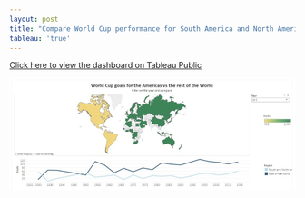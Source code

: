 ```yaml
---
layout: post
title: "Compare World Cup performance for South America and North America versus the World on Tableau"
tableau: 'true'
---
```


<font color="blue"><a href="https://public.tableau.com/views/Worldcupgoals_15606256110380/WorldCupgoalsfortheAmericasvstherestoftheWorld?:embed=y&:display_count=yes&:origin=viz_share_link">Click here to view the dashboard on Tableau Public</a></font>

![tabdash](/assets/goalviz.jpg)
